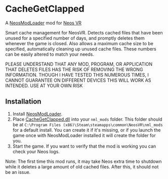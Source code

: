 # CacheGetClapped

A [NeosModLoader](https://github.com/zkxs/NeosModLoader) mod for [Neos VR](https://neos.com/) 

Smart cache management for NeosVR. Detects cached files that have been unused for a specified number of days, and promptly deletes them whenever the game is closed. Also allows a maximum cache size to be specified, automatically cleaning up unused cache files. These numbers can be easily altered to match your needs.

PLEASE UNDERSTAND THAT ANY MOD, PROGRAM, OR APPLICATION THAT DELETES FILES HAS THE RISK OF REMOVING THE WRONG INFORMATION. THOUGH I HAVE TESTED THIS NUMEROUS TIMES, I CANNOT GUARANTEE ON DIFFERENT DEVICES THIS WILL WORK AS INTENDED. USE AT YOUR OWN RISK

## Installation
1. Install [NeosModLoader](https://github.com/zkxs/NeosModLoader).
2. Place [CacheGetClapped.dll](https://github.com/dfgHiatus/CacheGetClapped/releases/latest/download/CacheGetClapped.dll) into your `nml_mods` folder. This folder should be at `C:\Program Files (x86)\Steam\steamapps\common\NeosVR\nml_mods` for a default install. You can create it if it's missing, or if you launch the game once with NeosModLoader installed it will create the folder for you.
3. Start the game. If you want to verify that the mod is working you can check your Neos logs.

Note: The first time this mod runs, it may take Neos extra time to shutdown while it deletes a large amount of old cached files. After this, it should not be an issue. 
